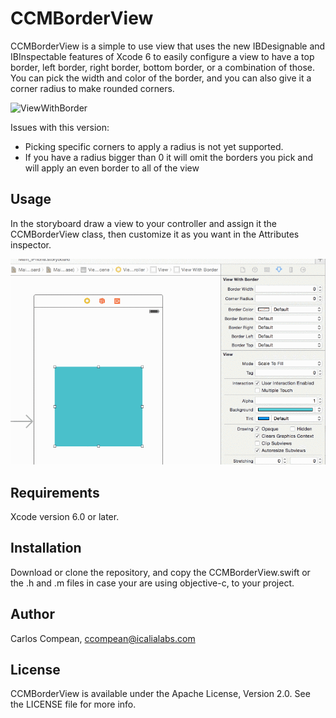 # CCMBorderView

CCMBorderView is a simple to use view that uses the new IBDesignable and IBInspectable features of Xcode 6 to easily configure a view to have a top border, left border, right border, bottom border, or a combination of those. You can pick the width and color of the border, and you can also give it a corner radius to make rounded corners.

![ViewWithBorder](https://github.com/cacmartinez/ViewWithBorder-ObjectiveC/blob/master/Screenshots/screenshot.png)

Issues with this version:

- Picking specific corners to apply a radius is not yet supported.
- If you have a radius bigger than 0 it will omit the borders you pick and will apply an even border to all of the view

## Usage

In the storyboard draw a view to your controller and assign it the CCMBorderView class, then customize it as you want in the Attributes inspector.

![ViewWithBorderUsage](https://github.com/cacmartinez/ViewWithBorder-ObjectiveC/blob/master/Screenshots/viewInUse.gif)

## Requirements

Xcode version 6.0 or later.

## Installation

Download or clone the repository, and copy the CCMBorderView.swift or the .h and .m files in case your are using objective-c, to your project.

## Author

Carlos Compean, ccompean@icalialabs.com

## License

CCMBorderView is available under the Apache License, Version 2.0. See the LICENSE file for more info.

